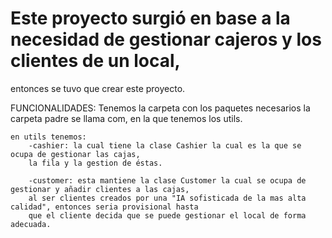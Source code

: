 # Este proyecto surgió en base a la necesidad de gestionar cajeros y los clientes de un local,
entonces se tuvo que crear este proyecto.


FUNCIONALIDADES:
    Tenemos la carpeta con los paquetes necesarios
    la carpeta padre se llama com, en la que tenemos los utils.

    en utils tenemos:
        -cashier: la cual tiene la clase Cashier la cual es la que se ocupa de gestionar las cajas,
        la fila y la gestion de éstas.

        -customer: esta mantiene la clase Customer la cual se ocupa de gestionar y añadir clientes a las cajas,
        al ser clientes creados por una "IA sofisticada de la mas alta calidad", entonces seria provisional hasta
        que el cliente decida que se puede gestionar el local de forma adecuada.